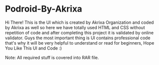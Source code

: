 # Podroid-By-Akrixa
Hi There! This is the UI which is created by Akrixa Organization and coded by Akrixa as well so here we have totally used HTML and CSS without repetition of code and  after completing this project it is validated by online validator. Guys the most important thing is UI contains professional code that's why it will be very helpful to understand or read for beginners, Hope You Like This UI and Code :)

Note: All required stuff is covered into RAR file.
